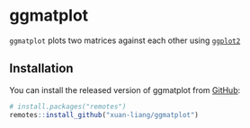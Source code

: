 
# ggmatplot

`ggmatplot` plots two matrices against each other using
[`ggplot2`](https://ggplot2.tidyverse.org/)

## Installation

You can install the released version of ggmatplot from
[GitHub](https://github.com/xuan-liang/ggmatplot):

``` r
# install.packages("remotes")
remotes::install_github("xuan-liang/ggmatplot")
```
